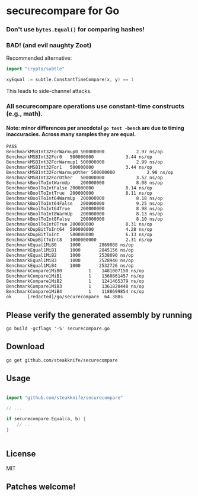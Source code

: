 # securecompare for Go

### Don't use `bytes.Equal()` for comparing hashes!
### BAD! (and evil naughty Zoot)

Recommended alternative: 

```go
import "crypto/subtle"

xyEqual := subtle.ConstantTimeCompare(x, y) == 1
```

This leads to side-channel attacks.

### All securecompare operations use constant-time constructs (e.g., math).

#### Note: minor differences per anecdotal `go test -bench` are due to timing inaccuracies.  Across many samples they are equal.

```shell
PASS
BenchmarkMSBInt32ForWarmup0 500000000            2.97 ns/op
BenchmarkMSBInt32For0   500000000            3.44 ns/op
BenchmarkMSBInt32ForWarmup1 500000000            2.99 ns/op
BenchmarkMSBInt32For1   500000000            3.44 ns/op
BenchmarkMSBInt32ForWarmupOther 500000000            2.98 ns/op
BenchmarkMSBInt32ForOther   500000000            3.52 ns/op
BenchmarkBoolToIntWarmUp    200000000            8.08 ns/op
BenchmarkBoolToIntFalse 200000000            8.14 ns/op
BenchmarkBoolToIntTrue  200000000            8.11 ns/op
BenchmarkBoolToInt64WarmUp  200000000            8.18 ns/op
BenchmarkBoolToInt64False   200000000            9.25 ns/op
BenchmarkBoolToInt64True    200000000            8.98 ns/op
BenchmarkBoolToInt8WarmUp   200000000            8.13 ns/op
BenchmarkBoolToInt8False    200000000            8.10 ns/op
BenchmarkBoolToInt8True 200000000            8.31 ns/op
BenchmarkDupBitToInt64  500000000            4.28 ns/op
BenchmarkDupBitToInt    500000000            6.13 ns/op
BenchmarkDupBitToInt8   1000000000           2.31 ns/op
BenchmarkEqual1MiB0     1000       2869088 ns/op
BenchmarkEqual1MiB1     1000       2845156 ns/op
BenchmarkEqual1MiB2     1000       2538090 ns/op
BenchmarkEqual1MiB3     1000       2528940 ns/op
BenchmarkEqual1MiB4     1000       2532726 ns/op
BenchmarkCompare1MiB0          1    1481007150 ns/op
BenchmarkCompare1MiB1          1    1360861457 ns/op
BenchmarkCompare1MiB2          1    1241465379 ns/op
BenchmarkCompare1MiB3          1    1361820448 ns/op
BenchmarkCompare1MiB4          1    1188699854 ns/op
ok      [redacted]/go/securecompare  64.388s
```

## Please verify the generated assembly by running

    go build -gcflags '-S' securecompare.go

## Download

    go get github.com/steakknife/securecompare

## Usage

```go
    
import "github.com/steakknife/securecompare"

// ...

if securecompare.Equal(a, b) {
    // ..
}
    
```

## License

MIT

## Patches welcome!
